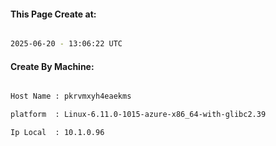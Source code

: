 
   
#### This Page Create at:

```bash

2025-06-20 - 13:06:22 UTC

```

#### Create By Machine:

```bash

Host Name : pkrvmxyh4eaekms

platform  : Linux-6.11.0-1015-azure-x86_64-with-glibc2.39

Ip Local  : 10.1.0.96

```

